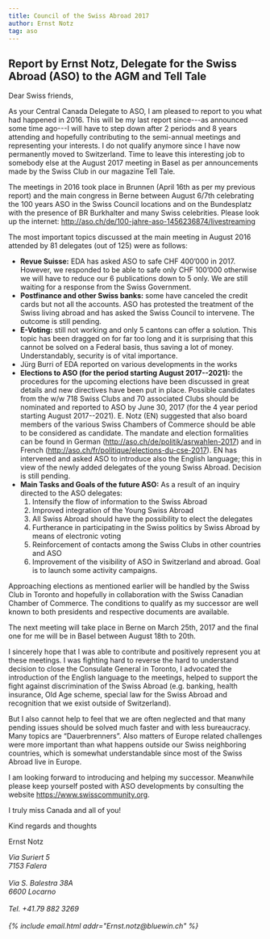 ```yaml
---
title: Council of the Swiss Abroad 2017
author: Ernst Notz
tag: aso
---
```


## Report by Ernst Notz, Delegate for the Swiss Abroad (ASO) to the AGM and Tell Tale

Dear Swiss friends,

As your Central Canada Delegate to ASO, I am pleased to report to you what had
happened in 2016. This will be my last report since---as announced some time
ago---I will have to step down after 2 periods and 8 years attending and
hopefully contributing to the semi-annual meetings and representing your
interests. I do not qualify anymore since I have now permanently moved to
Switzerland. Time to leave this interesting job to somebody else at the August
2017 meeting in Basel as per announcements made by the Swiss Club in our
magazine Tell Tale.

The meetings in 2016 took place in Brunnen (April 16th as per my previous
report) and the main congress in Berne between August 6/7th celebrating the 100
years ASO in the Swiss Council locations and on the Bundesplatz with the
presence of BR Burkhalter and many Swiss celebrities. Please look up the
internet: <http://aso.ch/de/100-jahre-aso-1456236874/livestreaming>

The most important topics discussed at the main meeting in August 2016 attended
by 81 delegates (out of 125) were as follows:

- **Revue Suisse:** EDA has asked ASO to safe CHF 400’000 in 2017. However, we
  responded to be able to safe only CHF 100’000 otherwise we will have to
  reduce our 6 publications down to 5 only. We are still waiting for a response
  from the Swiss Government.
- **Postfinance and other Swiss banks:** some have canceled the credit cards
  but not all the accounts. ASO has protested the treatment of the Swiss living
  abroad and has asked the Swiss Council to intervene. The outcome is still
  pending.
- **E-Voting:** still not working and only 5 cantons can offer a solution. This
  topic has been dragged on for far too long and it is surprising that this
  cannot be solved on a Federal basis, thus saving a lot of money.
  Understandably, security is of vital importance.
- Jürg Burri of EDA reported on various developments in the works
- **Elections to ASO (for the period starting August 2017--2021):** the
  procedures for the upcoming elections have been discussed in great details
  and new directives have been put in place. Possible candidates from the w/w
  718 Swiss Clubs and 70 associated Clubs should be nominated and reported to
  ASO by June 30, 2017 (for the 4 year period starting August 2017--2021). E.
  Notz (EN) suggested that also board members of the various Swiss Chambers of
  Commerce should be able to be considered as candidate. The mandate and
  election formalities can be found in German
  (<http://aso.ch/de/politik/asrwahlen-2017>) and in French
  (<http://aso.ch/fr/politique/elections-du-cse-2017>). EN has intervened and
  asked ASO to introduce also the English language; this in view of the newly
  added delegates of the young Swiss Abroad. Decision is still pending.
- **Main Tasks and Goals of the future ASO:** As a result of an inquiry
  directed to the ASO delegates:
  1. Intensify the flow of information to the Swiss Abroad
  2. Improved integration of the Young Swiss Abroad
  3. All Swiss Abroad should have the possibility to elect the delegates
  4. Furtherance in participating in the Swiss politics by Swiss Abroad by
     means of electronic voting
  5. Reinforcement of contacts among the Swiss Clubs in other countries and ASO
  6. Improvement of the visibility of ASO in Switzerland and abroad. Goal is to
     launch some activity campaigns.

Approaching elections as mentioned earlier will be handled by the Swiss Club in
Toronto and hopefully in collaboration with the Swiss Canadian Chamber of
Commerce. The conditions to qualify as my successor are well known to both
presidents and respective documents are available.

The next meeting will take place in Berne on March 25th, 2017 and the final one
for me will be in Basel between August 18th to 20th.

I sincerely hope that I was able to contribute and positively represent you at
these meetings. I was fighting hard to reverse the hard to understand decision
to close the Consulate General in Toronto, I advocated the introduction of the
English language to the meetings, helped to support the fight against
discrimination of the Swiss Abroad (e.g. banking, health insurance, Old Age
scheme, special law for the Swiss Abroad and recognition that we exist outside
of Switzerland).

But I also cannot help to feel that we are often neglected and that many
pending issues should be solved much faster and with less bureaucracy. Many
topics are “Dauerbrenners”. Also matters of Europe related challenges were more
important than what happens outside our Swiss neighboring countries, which is
somewhat understandable since most of the Swiss Abroad live in Europe.

I am looking forward to introducing and helping my successor. Meanwhile please
keep yourself posted with ASO developments by consulting the website
<https://www.swisscommunity.org>.

I truly miss Canada and all of you!

Kind regards and thoughts

Ernst Notz

<address>
Via Suriert 5<br>
7153 Falera<br>
<br>
Via S. Balestra 38A<br>
6600 Locarno<br>
<br>
Tel. +41.79 882 3269<br>
<br>
{% include email.html addr="Ernst.notz@bluewin.ch" %}
</address>
